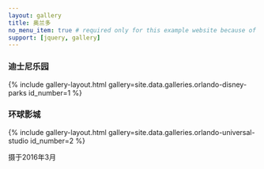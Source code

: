 ```yaml
---
layout: gallery
title: 奥兰多
no_menu_item: true # required only for this example website because of menu construction
support: [jquery, gallery]
---
```



<h3>迪士尼乐园</h3>

{% include gallery-layout.html gallery=site.data.galleries.orlando-disney-parks id_number=1 %}

<h3>环球影城</h3>

{% include gallery-layout.html gallery=site.data.galleries.orlando-universal-studio id_number=2 %}

摄于2016年3月

<br>
